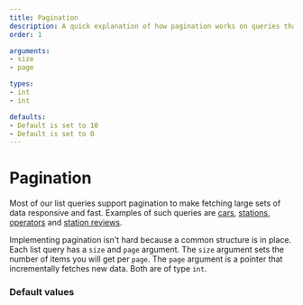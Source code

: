 ```yaml
---
title: Pagination
description: A quick explanation of how pagination works on queries that support it
order: 1

arguments:
- size
- page

types:
- int
- int

defaults:
- Default is set to 10
- Default is set to 0
---
```


# Pagination
Most of our list queries support pagination to make fetching large sets of data responsive and fast. Examples of such queries are [cars](), [stations](), [operators]() and [station reviews](). 

Implementing pagination isn't hard because a common structure is in place. Each list query has a `size` and `page` argument. The `size` argument sets the number of items you will get per `page`. The `page` argument is a pointer that incrementally fetches new data. Both are of type `int`.

### Default values

<c-table :argument="arguments" :type="types" :default="defaults"></c-table>
<!-- - The `size` argument is set to 10 by default.
- The `page` argument is set to 0 by default. -->